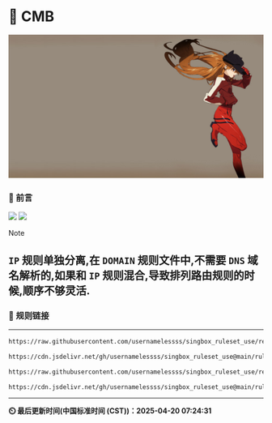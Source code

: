 
# 🧸 CMB
![](https://raw.githubusercontent.com/usernamelessss/picture-bed/main/images/202504042256831.jpg)
### 📣 前言
![](https://shields.io/badge/-移除重复规则-ff69b4) ![](https://shields.io/badge/-IP&nbsp;规则单独存放不与&nbsp;DOMAIN&nbsp;等混合-green)
> [!NOTE]
**`IP` 规则单独分离,在 `DOMAIN` 规则文件中,不需要 `DNS` 域名解析的,如果和 `IP` 规则混合,导致排列路由规则的时候,顺序不够灵活.**
---

###  🔗 规则链接
---

```url
https://raw.githubusercontent.com/usernamelessss/singbox_ruleset_use/refs/heads/main/rule/CMB/CMB_No_IP.json
```

```url
https://cdn.jsdelivr.net/gh/usernamelessss/singbox_ruleset_use@main/rule/CMB/CMB_No_IP.json
```

```url
https://raw.githubusercontent.com/usernamelessss/singbox_ruleset_use/refs/heads/main/rule/CMB/CMB_No_IP.srs
```

```url
https://cdn.jsdelivr.net/gh/usernamelessss/singbox_ruleset_use@main/rule/CMB/CMB_No_IP.srs
```

---
**⏲️ 最后更新时间(中国标准时间 (CST))：2025-04-20 07:24:31**